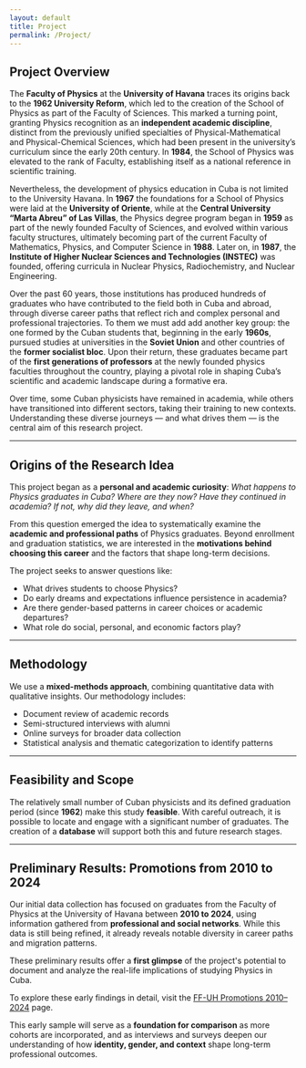 ```yaml
---
layout: default
title: Project
permalink: /Project/
---
```


<!-- Aquí comienzas a escribir el contenido de la página del proyecto -->

## Project Overview

The **Faculty of Physics** at the **University of Havana** traces its origins back to the **1962 University Reform**, which led to the creation of the School of Physics as part of the Faculty of Sciences. This marked a turning point, granting Physics recognition as an **independent academic discipline**, distinct from the previously unified specialties of Physical-Mathematical and Physical-Chemical Sciences, which had been present in the university’s curriculum since the early 20th century. In **1984**, the School of Physics was elevated to the rank of Faculty, establishing itself as a national reference in scientific training. 

Nevertheless, the development of physics education in Cuba is not limited to the University Havana. In **1967** the foundations for a School of Physics were laid at the **University of Oriente**, while at the **Central University “Marta Abreu” of Las Villas**, the Physics degree program began in **1959** as part of the newly founded Faculty of Sciences, and evolved within various faculty structures, ultimately becoming part of the current Faculty of Mathematics, Physics, and Computer Science in **1988**. Later on, in **1987**, the **Institute of Higher Nuclear Sciences and Technologies (INSTEC)** was founded, offering curricula in Nuclear Physics, Radiochemistry, and Nuclear Engineering.

Over the past 60 years, those institutions has produced hundreds of graduates who have contributed to the field both in Cuba and abroad, through diverse career paths that reflect rich and complex personal and professional trajectories. To them we must add add another key group: the one formed by the Cuban students that, beginning in the early **1960s**, pursued studies at universities in the **Soviet Union** and other countries of the **former socialist bloc**. Upon their return, these graduates became part of the **first generations of professors** at the newly founded physics faculties throughout the country, playing a pivotal role in shaping Cuba’s scientific and academic landscape during a formative era.

Over time, some Cuban physicists have remained in academia, while others have transitioned into different sectors, taking their training to new contexts. Understanding these diverse journeys — and what drives them — is the central aim of this research project.

---

## **Origins of the Research Idea**

This project began as a **personal and academic curiosity**: *What happens to Physics graduates in Cuba? Where are they now? Have they continued in academia? If not, why did they leave, and when?*

From this question emerged the idea to systematically examine the **academic and professional paths** of Physics graduates. Beyond enrollment and graduation statistics, we are interested in the **motivations behind choosing this career** and the factors that shape long-term decisions.

The project seeks to answer questions like:

- What drives students to choose Physics?  
- Do early dreams and expectations influence persistence in academia?  
- Are there gender-based patterns in career choices or academic departures?  
- What role do social, personal, and economic factors play?

---

## **Methodology**

We use a **mixed-methods approach**, combining quantitative data with qualitative insights. Our methodology includes:

- Document review of academic records  
- Semi-structured interviews with alumni  
- Online surveys for broader data collection  
- Statistical analysis and thematic categorization to identify patterns

---

## **Feasibility and Scope**

The relatively small number of Cuban physicists and its defined graduation period (since **1962**) make this study **feasible**. With careful outreach, it is possible to locate and engage with a significant number of graduates. The creation of a **database** will support both this and future research stages.

---

## **Preliminary Results: Promotions from 2010 to 2024**

Our initial data collection has focused on graduates from the Faculty of Physics at the University of Havana between **2010 to 2024**, using information gathered from **professional and social networks**. While this data is still being refined, it already reveals notable diversity in career paths and migration patterns.

These preliminary results offer a **first glimpse** of the project's potential to document and analyze the real-life implications of studying Physics in Cuba.

To explore these early findings in detail, visit the <a href="{{ site.baseurl }}/Promo_2010_2024/">FF-UH Promotions 2010–2024</a> page.

This early sample will serve as a **foundation for comparison** as more cohorts are incorporated, and as interviews and surveys deepen our understanding of how **identity, gender, and context** shape long-term professional outcomes.

